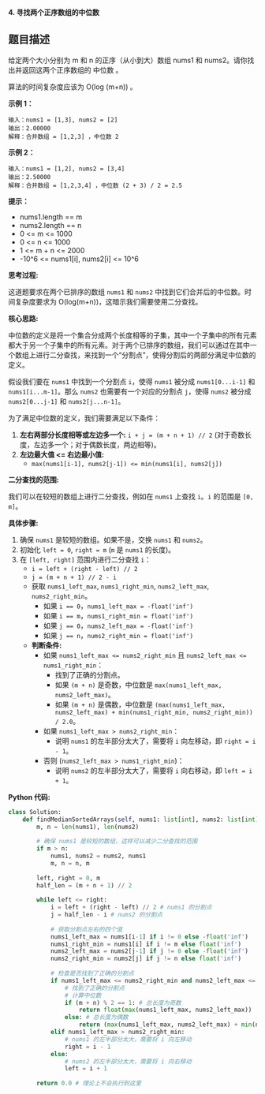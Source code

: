**4. 寻找两个正序数组的中位数**

## 题目描述

给定两个大小分别为 m 和 n 的正序（从小到大）数组 nums1 和 nums2。请你找出并返回这两个正序数组的 中位数 。

算法的时间复杂度应该为 O(log (m+n)) 。

**示例 1：**
```
输入：nums1 = [1,3], nums2 = [2]
输出：2.00000
解释：合并数组 = [1,2,3] ，中位数 2
```

**示例 2：**
```
输入：nums1 = [1,2], nums2 = [3,4]
输出：2.50000
解释：合并数组 = [1,2,3,4] ，中位数 (2 + 3) / 2 = 2.5
```

**提示：**
- nums1.length == m
- nums2.length == n
- 0 <= m <= 1000
- 0 <= n <= 1000
- 1 <= m + n <= 2000
- -10^6 <= nums1[i], nums2[i] <= 10^6



**思考过程:**

这道题要求在两个已排序的数组 `nums1` 和 `nums2` 中找到它们合并后的中位数。时间复杂度要求为 O(log(m+n))，这暗示我们需要使用二分查找。

**核心思路:**

中位数的定义是将一个集合分成两个长度相等的子集，其中一个子集中的所有元素都大于另一个子集中的所有元素。对于两个已排序的数组，我们可以通过在其中一个数组上进行二分查找，来找到一个“分割点”，使得分割后的两部分满足中位数的定义。

假设我们要在 `nums1` 中找到一个分割点 `i`，使得 `nums1` 被分成 `nums1[0...i-1]` 和 `nums1[i...m-1]`。那么 `nums2` 也需要有一个对应的分割点 `j`，使得 `nums2` 被分成 `nums2[0...j-1]` 和 `nums2[j...n-1]`。

为了满足中位数的定义，我们需要满足以下条件：
1.  **左右两部分长度相等或左边多一个:** `i + j = (m + n + 1) // 2` (对于奇数长度，左边多一个；对于偶数长度，两边相等)。
2.  **左边最大值 <= 右边最小值:**
    -   `max(nums1[i-1], nums2[j-1]) <= min(nums1[i], nums2[j])`

**二分查找的范围:**

我们可以在较短的数组上进行二分查找，例如在 `nums1` 上查找 `i`。`i` 的范围是 `[0, m]`。

**具体步骤:**

1.  确保 `nums1` 是较短的数组。如果不是，交换 `nums1` 和 `nums2`。
2.  初始化 `left = 0`, `right = m` (`m` 是 `nums1` 的长度)。
3.  在 `[left, right]` 范围内进行二分查找 `i`：
    -   `i = left + (right - left) // 2`
    -   `j = (m + n + 1) // 2 - i`
    -   获取 `nums1_left_max`, `nums1_right_min`, `nums2_left_max`, `nums2_right_min`。
        -   如果 `i == 0`，`nums1_left_max = -float('inf')`
        -   如果 `i == m`，`nums1_right_min = float('inf')`
        -   如果 `j == 0`，`nums2_left_max = -float('inf')`
        -   如果 `j == n`，`nums2_right_min = float('inf')`
    -   **判断条件:**
        -   如果 `nums1_left_max <= nums2_right_min` 且 `nums2_left_max <= nums1_right_min`：
            -   找到了正确的分割点。
            -   如果 `(m + n)` 是奇数，中位数是 `max(nums1_left_max, nums2_left_max)`。
            -   如果 `(m + n)` 是偶数，中位数是 `(max(nums1_left_max, nums2_left_max) + min(nums1_right_min, nums2_right_min)) / 2.0`。
        -   如果 `nums1_left_max > nums2_right_min`：
            -   说明 `nums1` 的左半部分太大了，需要将 `i` 向左移动，即 `right = i - 1`。
        -   否则 (`nums2_left_max > nums1_right_min`)：
            -   说明 `nums2` 的左半部分太大了，需要将 `i` 向右移动，即 `left = i + 1`。

**Python 代码:**

```python
class Solution:
    def findMedianSortedArrays(self, nums1: list[int], nums2: list[int]) -> float:
        m, n = len(nums1), len(nums2)
        
        # 确保 nums1 是较短的数组，这样可以减少二分查找的范围
        if m > n:
            nums1, nums2 = nums2, nums1
            m, n = n, m
        
        left, right = 0, m
        half_len = (m + n + 1) // 2
        
        while left <= right:
            i = left + (right - left) // 2 # nums1 的分割点
            j = half_len - i # nums2 的分割点
            
            # 获取分割点左右的四个值
            nums1_left_max = nums1[i-1] if i != 0 else -float('inf')
            nums1_right_min = nums1[i] if i != m else float('inf')
            nums2_left_max = nums2[j-1] if j != 0 else -float('inf')
            nums2_right_min = nums2[j] if j != n else float('inf')
            
            # 检查是否找到了正确的分割点
            if nums1_left_max <= nums2_right_min and nums2_left_max <= nums1_right_min:
                # 找到了正确的分割点
                # 计算中位数
                if (m + n) % 2 == 1: # 总长度为奇数
                    return float(max(nums1_left_max, nums2_left_max))
                else: # 总长度为偶数
                    return (max(nums1_left_max, nums2_left_max) + min(nums1_right_min, nums2_right_min)) / 2.0
            elif nums1_left_max > nums2_right_min:
                # nums1 的左半部分太大，需要将 i 向左移动
                right = i - 1
            else:
                # nums2 的左半部分太大，需要将 i 向右移动
                left = i + 1
        
        return 0.0 # 理论上不会执行到这里
```
